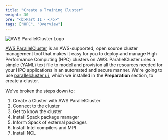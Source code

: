 ```yaml
---
title: "Create a Training Cluster"
weight: 30
pre: "<b>Part II ⁃ </b>"
tags: ["HPC", "Overview"]
---
```


![AWS ParallelCluster Logo](/images/03-cluster/aws-parallelclusterlogo.png)

[AWS ParallelCluster](https://github.com/aws/aws-parallelcluster) is an AWS-supported, open source cluster management tool that makes it easy for you to deploy and manage High Performance Computing (HPC) clusters on AWS. ParallelCluster uses a simple (YAML) text file to model and provision all the resources needed for your HPC applications in an automated and secure manner. We're going to use [parallelcluster ui](https://github.com/aws/aws-parallelcluster-ui), which we installed in the **Preparation** section, to  create a cluster.

We've broken the steps down to:

1. Create a Cluster with AWS ParallelCluster
2. Connect to the cluster
3. Get to know the cluster
4. Install Spack package manager
5. Inform Spack of external packages
6. Install Intel compilers and MPI
7. Install NCL
